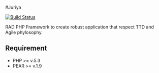 #Juriya

[![Build Status](https://secure.travis-ci.org/juriya/juriya.png?branch=develop)](http://travis-ci.org/juriya/juriya)

RAD PHP Framework to create robust application that respect TTD and Agile phylosophy. 

## Requirement

* PHP >= v.5.3
* PEAR >= v.1.9